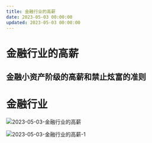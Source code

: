 ```yaml
---
title: 金融行业的高薪
date: 2023-05-03 00:00:00
updated: 2023-05-03 00:00:00
---
```


# 金融行业的高薪

## 金融小资产阶级的高薪和禁止炫富的准则
# 金融行业

![2023-05-03-金融行业的高薪](assets/2023-05-03-金融行业的高薪.jpeg)

![2023-05-03-金融行业的高薪-1](assets/2023-05-03-金融行业的高薪-1.jpeg)

